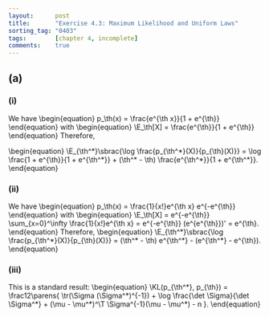 ```yaml
---
layout:      post
title:       "Exercise 4.3: Maximum Likelihood and Uniform Laws"
sorting_tag: "0403"
tags:        [chapter 4, incomplete]
comments:    true
---
```


## (a)
### (i)
We have
\begin{equation}
    p_\th(x) = \frac{e^{\th x}}{1 + e^{\th}}
\end{equation}
with
\begin{equation}
    \E_\th[X] = \frac{e^{\th}}{1 + e^{\th}}
\end{equation}
Therefore,

\begin{equation}
    \E_{\th^\*}\sbrac{\log \frac{p_{\th^\*}(X)}{p_{\th}(X)}}
    =
        \log \frac{1 + e^{\th}}{1 + e^{\th^\*}}
        + (\th^\* - \th) \frac{e^{\th^\*}}{1 + e^{\th^\*}}.
\end{equation}

### (ii)
We have
\begin{equation}
    p_\th(x) = \frac{1}{x!}e^{\th x} e^{-e^{\th}}
\end{equation}
with
\begin{equation}
    \E_\th[X]
    = e^{-e^{\th}} \sum_{x=0}^\infty \frac{1}{x!}e^{\th x}
    = e^{-e^{\th}} (e^{e^{\th}})'
    = e^{\th}.
\end{equation}
Therefore,
\begin{equation}
    \E_{\th^\*}\sbrac{\log \frac{p_{\th^\*}(X)}{p_{\th}(X)}}
    =
        (\th^\* - \th) e^{\th^\*} - (e^{\th^\*} - e^{\th}).
\end{equation}

### (iii)
This is a standard result:
\begin{equation}
    \KL(p_{\th^\*}, p_{\th})
    = \frac12\parens{
        \tr(\Sigma (\Sigma^\*)^{-1})
        + \log \frac{\det \Sigma}{\det \Sigma^\*}
        + (\mu - \mu^\*)^\T \Sigma^{-1}(\mu - \mu^\*)
        - n
    }.
\end{equation}
